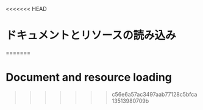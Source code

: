 
<<<<<<< HEAD
# ドキュメントとリソースの読み込み
=======
# Document and resource loading
>>>>>>> c56e6a57ac3497aab77128c5bfca13513980709b
